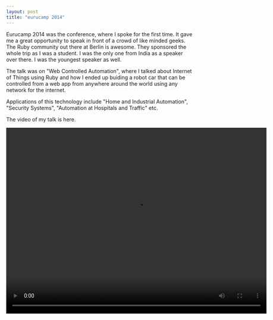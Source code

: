 ```yaml
---
layout: post
title: "eurucamp 2014"
---
```

Eurucamp 2014 was the conference, where I spoke for the first time. It gave me a great opportunity to speak in front of a crowd of like minded geeks. The Ruby community out there at Berlin is awesome. They sponsored the whole trip as I was a student. I was the only one from India as a speaker over there. I was the youngest speaker as well. 

The talk was on "Web Controlled Automation", where I talked about Internet of Things using Ruby and how I ended up buiding a robot car that can be controlled from a web app from anywhere around the world using any network for the internet.

Applications of this technology include "Home and Industrial Automation", "Security Systems", "Automation at Hospitals and Traffic" etc. 

The video of my talk is here. 


<video width="700" height="500" controls>
  <source src="https://s3.eu-central-1.amazonaws.com/eurucamp-2014-encoded/eurucamp_2014_tworit_kumar_dash_-_web_controlled_automation.webm
" type="video/webm">
</video>